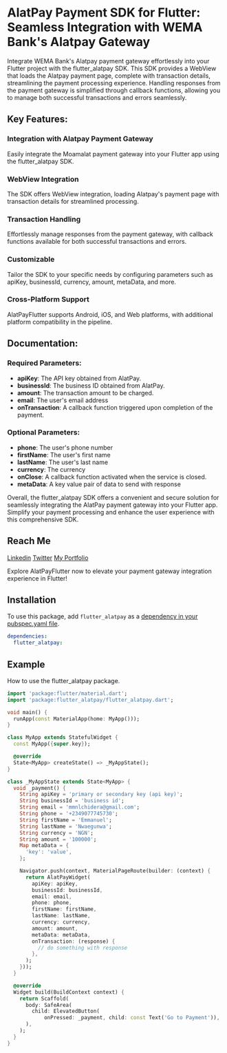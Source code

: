 # AlatPay Payment SDK for Flutter: Seamless Integration with WEMA Bank's Alatpay Gateway

Integrate WEMA Bank's Alatpay payment gateway effortlessly into your Flutter project with the flutter_alatpay SDK. This SDK provides a WebView that loads the Alatpay payment page, complete with transaction details, streamlining the payment processing experience. Handling responses from the payment gateway is simplified through callback functions, allowing you to manage both successful transactions and errors seamlessly.

## Key Features:

### Integration with Alatpay Payment Gateway
Easily integrate the Moamalat payment gateway into your Flutter app using the flutter_alatpay SDK.

### WebView Integration
The SDK offers WebView integration, loading Alatpay's payment page with transaction details for streamlined processing.

### Transaction Handling
Effortlessly manage responses from the payment gateway, with callback functions available for both successful transactions and errors.

### Customizable
Tailor the SDK to your specific needs by configuring parameters such as apiKey, businessId, currency, amount, metaData, and more.

### Cross-Platform Support
AlatPayFlutter supports Android, iOS, and Web platforms, with additional platform compatibility in the pipeline.

## Documentation:

### Required Parameters:

- **apiKey**: The API key obtained from AlatPay.
- **businessId**: The business ID obtained from AlatPay.
- **amount**: The transaction amount to be charged.
- **email**: The user's email address
- **onTransaction**: A callback function triggered upon completion of the payment.

### Optional Parameters:

- **phone**: The user's phone number
- **firstName**: The user's first name
- **lastName**: The user's last name
- **currency**: The currency
- **onClose**: A callback function activated when the service is closed.
- **metaData**: A key value pair of data to send with response


Overall, the flutter_alatpay SDK offers a convenient and secure solution for seamlessly integrating the AlatPay payment gateway into your Flutter app. Simplify your payment processing and enhance the user experience with this comprehensive SDK.

## Reach Me

[Linkedin](https://www.linkedin.com/in/emmanuel-nwaegunwa/)
[Twitter](https://twitter.com/_maxzeno)
[My Portfolio](https://maxzeno.vercel.app/)

Explore AlatPayFlutter now to elevate your payment gateway integration experience in Flutter!

## Installation

To use this package, add `flutter_alatpay` as a [dependency in your pubspec.yaml file](https://flutter.io/platform-plugins/).

```yaml
dependencies:
  flutter_alatpay:
```

## Example

How to use the flutter_alatpay package.

```dart
import 'package:flutter/material.dart';
import 'package:flutter_alatpay/flutter_alatpay.dart';

void main() {
  runApp(const MaterialApp(home: MyApp()));
}

class MyApp extends StatefulWidget {
  const MyApp({super.key});

  @override
  State<MyApp> createState() => _MyAppState();
}

class _MyAppState extends State<MyApp> {
  void _payment() {
    String apiKey = 'primary or secondary key (api key)';
    String businessId = 'business id';
    String email = 'mmnlchidera@gmail.com';
    String phone = '+2349077745730';
    String firstName = 'Emmanuel';
    String lastName = 'Nwaegunwa';
    String currency = 'NGN';
    String amount = '100000';
    Map metaData = {
      'key': 'value',
    };

    Navigator.push(context, MaterialPageRoute(builder: (context) {
      return AlatPayWidget(
        apiKey: apiKey,
        businessId: businessId,
        email: email,
        phone: phone,
        firstName: firstName,
        lastName: lastName,
        currency: currency,
        amount: amount,
        metaData: metaData,
        onTransaction: (response) {
          // do something with response
        },
      );
    }));
  }

  @override
  Widget build(BuildContext context) {
    return Scaffold(
      body: SafeArea(
        child: ElevatedButton(
            onPressed: _payment, child: const Text('Go to Payment')),
      ),
    );
  }
}
```
